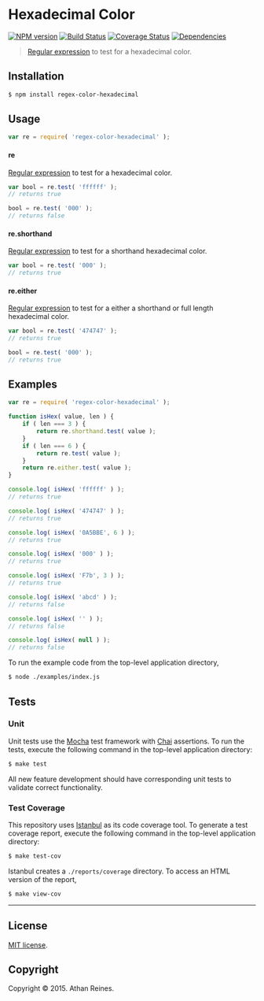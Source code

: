 Hexadecimal Color
===
[![NPM version][npm-image]][npm-url] [![Build Status][travis-image]][travis-url] [![Coverage Status][codecov-image]][codecov-url] [![Dependencies][dependencies-image]][dependencies-url]

> [Regular expression](https://developer.mozilla.org/en-US/docs/Web/JavaScript/Guide/Regular_Expressions) to test for a hexadecimal color.


## Installation

``` bash
$ npm install regex-color-hexadecimal
```


## Usage

``` javascript
var re = require( 'regex-color-hexadecimal' );
```

#### re

[Regular expression](https://developer.mozilla.org/en-US/docs/Web/JavaScript/Guide/Regular_Expressions) to test for a hexadecimal color. 

``` javascript
var bool = re.test( 'ffffff' );
// returns true

bool = re.test( '000' );
// returns false
```


#### re.shorthand

[Regular expression](https://developer.mozilla.org/en-US/docs/Web/JavaScript/Guide/Regular_Expressions) to test for a shorthand hexadecimal color. 

``` javascript
var bool = re.test( '000' );
// returns true
```


#### re.either

[Regular expression](https://developer.mozilla.org/en-US/docs/Web/JavaScript/Guide/Regular_Expressions) to test for a either a shorthand or full length hexadecimal color. 

``` javascript
var bool = re.test( '474747' );
// returns true

bool = re.test( '000' );
// returns true
```



## Examples

``` javascript
var re = require( 'regex-color-hexadecimal' );

function isHex( value, len ) {
	if ( len === 3 ) {
		return re.shorthand.test( value );
	}
	if ( len === 6 ) {
		return re.test( value );
	}
	return re.either.test( value );
}

console.log( isHex( 'ffffff' ) );
// returns true

console.log( isHex( '474747' ) );
// returns true

console.log( isHex( '0A5BBE', 6 ) );
// returns true

console.log( isHex( '000' ) );
// returns true

console.log( isHex( 'F7b', 3 ) );
// returns true

console.log( isHex( 'abcd' ) );
// returns false

console.log( isHex( '' ) );
// returns false

console.log( isHex( null ) );
// returns false
```

To run the example code from the top-level application directory,

``` bash
$ node ./examples/index.js
```


## Tests

### Unit

Unit tests use the [Mocha](http://mochajs.org/) test framework with [Chai](http://chaijs.com) assertions. To run the tests, execute the following command in the top-level application directory:

``` bash
$ make test
```

All new feature development should have corresponding unit tests to validate correct functionality.


### Test Coverage

This repository uses [Istanbul](https://github.com/gotwarlost/istanbul) as its code coverage tool. To generate a test coverage report, execute the following command in the top-level application directory:

``` bash
$ make test-cov
```

Istanbul creates a `./reports/coverage` directory. To access an HTML version of the report,

``` bash
$ make view-cov
```


---
## License

[MIT license](http://opensource.org/licenses/MIT).


## Copyright

Copyright &copy; 2015. Athan Reines.


[npm-image]: http://img.shields.io/npm/v/regex-color-hexadecimal.svg
[npm-url]: https://npmjs.org/package/regex-color-hexadecimal

[travis-image]: http://img.shields.io/travis/kgryte/regex-color-hexadecimal/master.svg
[travis-url]: https://travis-ci.org/kgryte/regex-color-hexadecimal

[codecov-image]: https://img.shields.io/codecov/c/github/kgryte/regex-color-hexadecimal/master.svg
[codecov-url]: https://codecov.io/github/kgryte/regex-color-hexadecimal?branch=master

[dependencies-image]: http://img.shields.io/david/kgryte/regex-color-hexadecimal.svg
[dependencies-url]: https://david-dm.org/kgryte/regex-color-hexadecimal

[dev-dependencies-image]: http://img.shields.io/david/dev/kgryte/regex-color-hexadecimal.svg
[dev-dependencies-url]: https://david-dm.org/dev/kgryte/regex-color-hexadecimal

[github-issues-image]: http://img.shields.io/github/issues/kgryte/regex-color-hexadecimal.svg
[github-issues-url]: https://github.com/kgryte/regex-color-hexadecimal/issues
